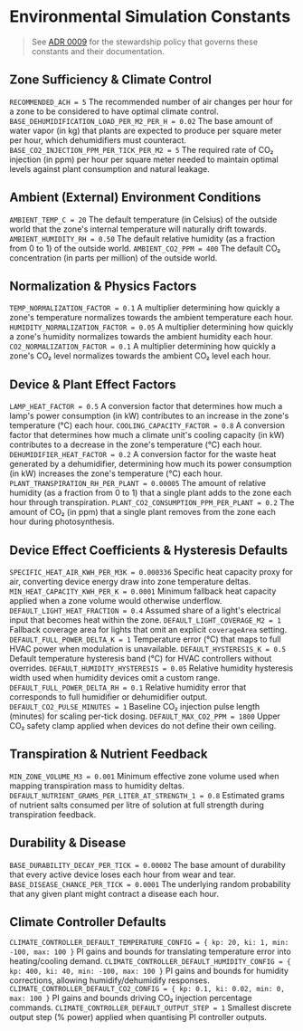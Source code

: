 # Environmental Simulation Constants

> See [ADR 0009](../system/adr/0009-simulation-constants-governance.md) for the
> stewardship policy that governs these constants and their documentation.

## Zone Sufficiency & Climate Control

`RECOMMENDED_ACH = 5`
The recommended number of air changes per hour for a zone to be considered to have optimal climate control.
`BASE_DEHUMIDIFICATION_LOAD_PER_M2_PER_H = 0.02`
The base amount of water vapor (in kg) that plants are expected to produce per square meter per hour, which dehumidifiers must counteract.
`BASE_CO2_INJECTION_PPM_PER_TICK_PER_M2 = 5`
The required rate of CO₂ injection (in ppm) per hour per square meter needed to maintain optimal levels against plant consumption and natural leakage.

## Ambient (External) Environment Conditions

`AMBIENT_TEMP_C = 20`
The default temperature (in Celsius) of the outside world that the zone's internal temperature will naturally drift towards.
`AMBIENT_HUMIDITY_RH = 0.50`
The default relative humidity (as a fraction from 0 to 1) of the outside world.
`AMBIENT_CO2_PPM = 400`
The default CO₂ concentration (in parts per million) of the outside world.

## Normalization & Physics Factors

`TEMP_NORMALIZATION_FACTOR = 0.1`
A multiplier determining how quickly a zone's temperature normalizes towards the ambient temperature each hour.
`HUMIDITY_NORMALIZATION_FACTOR = 0.05`
A multiplier determining how quickly a zone's humidity normalizes towards the ambient humidity each hour.
`CO2_NORMALIZATION_FACTOR = 0.1`
A multiplier determining how quickly a zone's CO₂ level normalizes towards the ambient CO₂ level each hour.

## Device & Plant Effect Factors

`LAMP_HEAT_FACTOR = 0.5`
A conversion factor that determines how much a lamp's power consumption (in kW) contributes to an increase in the zone's temperature (°C) each hour.
`COOLING_CAPACITY_FACTOR = 0.8`
A conversion factor that determines how much a climate unit's cooling capacity (in kW) contributes to a decrease in the zone's temperature (°C) each hour.
`DEHUMIDIFIER_HEAT_FACTOR = 0.2`
A conversion factor for the waste heat generated by a dehumidifier, determining how much its power consumption (in kW) increases the zone's temperature (°C) each hour.
`PLANT_TRANSPIRATION_RH_PER_PLANT = 0.00005`
The amount of relative humidity (as a fraction from 0 to 1) that a single plant adds to the zone each hour through transpiration.
`PLANT_CO2_CONSUMPTION_PPM_PER_PLANT = 0.2`
The amount of CO₂ (in ppm) that a single plant removes from the zone each hour during photosynthesis.

## Device Effect Coefficients & Hysteresis Defaults

`SPECIFIC_HEAT_AIR_KWH_PER_M3K = 0.000336`
Specific heat capacity proxy for air, converting device energy draw into zone temperature deltas.
`MIN_HEAT_CAPACITY_KWH_PER_K = 0.0001`
Minimum fallback heat capacity applied when a zone volume would otherwise underflow.
`DEFAULT_LIGHT_HEAT_FRACTION = 0.4`
Assumed share of a light's electrical input that becomes heat within the zone.
`DEFAULT_LIGHT_COVERAGE_M2 = 1`
Fallback coverage area for lights that omit an explicit `coverageArea` setting.
`DEFAULT_FULL_POWER_DELTA_K = 1`
Temperature error (°C) that maps to full HVAC power when modulation is unavailable.
`DEFAULT_HYSTERESIS_K = 0.5`
Default temperature hysteresis band (°C) for HVAC controllers without overrides.
`DEFAULT_HUMIDITY_HYSTERESIS = 0.05`
Relative humidity hysteresis width used when humidity devices omit a custom range.
`DEFAULT_FULL_POWER_DELTA_RH = 0.1`
Relative humidity error that corresponds to full humidifier or dehumidifier output.
`DEFAULT_CO2_PULSE_MINUTES = 1`
Baseline CO₂ injection pulse length (minutes) for scaling per-tick dosing.
`DEFAULT_MAX_CO2_PPM = 1800`
Upper CO₂ safety clamp applied when devices do not define their own ceiling.

## Transpiration & Nutrient Feedback

`MIN_ZONE_VOLUME_M3 = 0.001`
Minimum effective zone volume used when mapping transpiration mass to humidity deltas.
`DEFAULT_NUTRIENT_GRAMS_PER_LITER_AT_STRENGTH_1 = 0.8`
Estimated grams of nutrient salts consumed per litre of solution at full strength during transpiration feedback.

## Durability & Disease

`BASE_DURABILITY_DECAY_PER_TICK = 0.00002`
The base amount of durability that every active device loses each hour from wear and tear.
`BASE_DISEASE_CHANCE_PER_TICK = 0.0001`
The underlying random probability that any given plant might contract a disease each hour.

## Climate Controller Defaults

`CLIMATE_CONTROLLER_DEFAULT_TEMPERATURE_CONFIG = { kp: 20, ki: 1, min: -100, max: 100 }`
PI gains and bounds for translating temperature error into heating/cooling demand.
`CLIMATE_CONTROLLER_DEFAULT_HUMIDITY_CONFIG = { kp: 400, ki: 40, min: -100, max: 100 }`
PI gains and bounds for humidity corrections, allowing humidify/dehumidify responses.
`CLIMATE_CONTROLLER_DEFAULT_CO2_CONFIG = { kp: 0.1, ki: 0.02, min: 0, max: 100 }`
PI gains and bounds driving CO₂ injection percentage commands.
`CLIMATE_CONTROLLER_DEFAULT_OUTPUT_STEP = 1`
Smallest discrete output step (% power) applied when quantising PI controller outputs.
